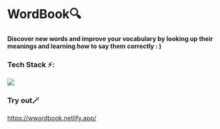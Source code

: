 
# WordBook🔍
#### Discover new words and improve your vocabulary by looking up their meanings and learning how to say them correctly : )

### Tech Stack ⚡:
<img src="https://skillicons.dev/icons?i=react,vite,materialui" />

### Try out🪄
https://wwordbook.netlify.app/
